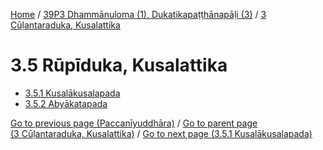 
[Home](/) / [39P3 Dhammānuloma (1), Dukatikapaṭṭhānapāḷi (3)](...md) / [3 Cūḷantaraduka, Kusalattika](../39P3/3.md)

# 3.5 Rūpīduka, Kusalattika

* [3.5.1 Kusalākusalapada](3.5/3.5.1.md)
* [3.5.2 Abyākatapada](3.5/3.5.2.md)

[Go to previous page (Paccanīyuddhāra)](3.4/3.4.2/3.4.2.7/Paccaniyuddhara.md) / [Go to parent page (3 Cūḷantaraduka, Kusalattika)](../39P3/3.md) / [Go to next page (3.5.1 Kusalākusalapada)](3.5/3.5.1.md)


